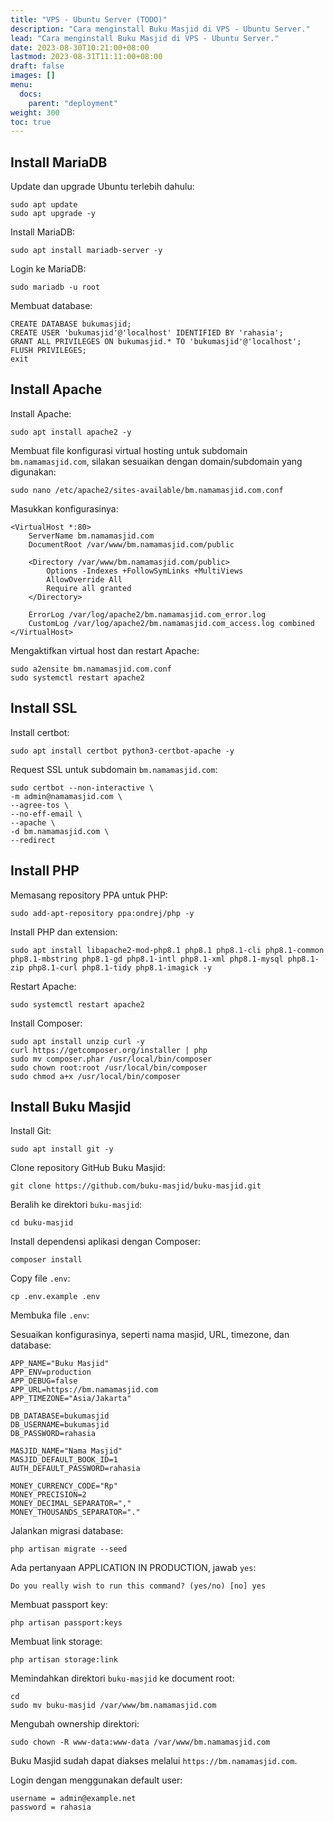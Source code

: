 ```yaml
---
title: "VPS - Ubuntu Server (TODO)"
description: "Cara menginstall Buku Masjid di VPS - Ubuntu Server."
lead: "Cara menginstall Buku Masjid di VPS - Ubuntu Server."
date: 2023-08-30T10:21:00+08:00
lastmod: 2023-08-31T11:11:00+08:00
draft: false
images: []
menu:
  docs:
    parent: "deployment"
weight: 300
toc: true
---
```


## Install MariaDB 

Update dan upgrade Ubuntu terlebih dahulu:

```
sudo apt update
sudo apt upgrade -y
```

Install MariaDB:

```
sudo apt install mariadb-server -y
```

Login ke MariaDB:

```
sudo mariadb -u root
```

Membuat database:

```
CREATE DATABASE bukumasjid;
CREATE USER 'bukumasjid'@'localhost' IDENTIFIED BY 'rahasia';
GRANT ALL PRIVILEGES ON bukumasjid.* TO 'bukumasjid'@'localhost';
FLUSH PRIVILEGES;
exit
```

## Install Apache

Install Apache:

```
sudo apt install apache2 -y
```

Membuat file konfigurasi virtual hosting untuk subdomain `bm.namamasjid.com`, silakan sesuaikan dengan domain/subdomain yang digunakan:

```
sudo nano /etc/apache2/sites-available/bm.namamasjid.com.conf
```

Masukkan konfigurasinya:

```
<VirtualHost *:80>
    ServerName bm.namamasjid.com
    DocumentRoot /var/www/bm.namamasjid.com/public

    <Directory /var/www/bm.namamasjid.com/public>
        Options -Indexes +FollowSymLinks +MultiViews
        AllowOverride All
        Require all granted
    </Directory>    

    ErrorLog /var/log/apache2/bm.namamasjid.com_error.log
    CustomLog /var/log/apache2/bm.namamasjid.com_access.log combined    
</VirtualHost>
```

Mengaktifkan virtual host dan restart Apache:

```
sudo a2ensite bm.namamasjid.com.conf
sudo systemctl restart apache2	
```

## Install SSL

Install certbot:

```
sudo apt install certbot python3-certbot-apache -y
```

Request SSL untuk subdomain `bm.namamasjid.com`:

```
sudo certbot --non-interactive \
-m admin@namamasjid.com \
--agree-tos \
--no-eff-email \
--apache \
-d bm.namamasjid.com \
--redirect
```

## Install PHP

Memasang repository PPA untuk PHP:

```
sudo add-apt-repository ppa:ondrej/php -y
```

Install PHP dan extension:

```
sudo apt install libapache2-mod-php8.1 php8.1 php8.1-cli php8.1-common php8.1-mbstring php8.1-gd php8.1-intl php8.1-xml php8.1-mysql php8.1-zip php8.1-curl php8.1-tidy php8.1-imagick -y
```

Restart Apache:

```
sudo systemctl restart apache2
```

Install Composer:

```
sudo apt install unzip curl -y
curl https://getcomposer.org/installer | php
sudo mv composer.phar /usr/local/bin/composer
sudo chown root:root /usr/local/bin/composer
sudo chmod a+x /usr/local/bin/composer
```

## Install Buku Masjid

Install Git:

```
sudo apt install git -y
```

Clone repository GitHub Buku Masjid:

```
git clone https://github.com/buku-masjid/buku-masjid.git
```

Beralih ke direktori `buku-masjid`:

```
cd buku-masjid
```

Install dependensi aplikasi dengan Composer:

```
composer install
```

Copy file `.env`:

```
cp .env.example .env
```

Membuka file `.env`:

Sesuaikan konfigurasinya, seperti nama masjid, URL, timezone, dan database:

```
APP_NAME="Buku Masjid"
APP_ENV=production
APP_DEBUG=false
APP_URL=https://bm.namamasjid.com
APP_TIMEZONE="Asia/Jakarta"

DB_DATABASE=bukumasjid
DB_USERNAME=bukumasjid
DB_PASSWORD=rahasia

MASJID_NAME="Nama Masjid"
MASJID_DEFAULT_BOOK_ID=1
AUTH_DEFAULT_PASSWORD=rahasia

MONEY_CURRENCY_CODE="Rp"
MONEY_PRECISION=2
MONEY_DECIMAL_SEPARATOR=","
MONEY_THOUSANDS_SEPARATOR="."
```

Jalankan migrasi database:

```
php artisan migrate --seed
```

Ada pertanyaan APPLICATION IN PRODUCTION, jawab `yes`:

```
Do you really wish to run this command? (yes/no) [no] yes	
```

Membuat passport key:

```
php artisan passport:keys
```

Membuat link storage:

```
php artisan storage:link
```

Memindahkan direktori `buku-masjid` ke document root:

```
cd
sudo mv buku-masjid /var/www/bm.namamasjid.com
```

Mengubah ownership direktori:

```
sudo chown -R www-data:www-data /var/www/bm.namamasjid.com	
```

Buku Masjid sudah dapat diakses melalui `https://bm.namamasjid.com`. 

Login dengan menggunakan default user:

```
username = admin@example.net
password = rahasia
```
